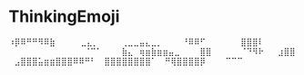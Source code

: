 # ThinkingEmoji

⠰⡿⠿⠛⠛⠻⠿⣷
⠀⠀⠀⠀⣀⣄⡀⠀⠀⠀⠀⢀⣀⣀⣤⣄⣀⡀
⠀⠀⠀⠘⠿⠿⠋⠀⠀⠀⠀⠀⠀⣿⣿⣿⠇
⠀⠀⠀⠀⠀⠀⠀⠀⠀⠀⠀⠀⠀⠈⠉⠁
⠀⠀⠀⣷⣄⠀⢶⣶⣷⣶⣶⣤⣀
⠀⠀⠀⣿⣿⠀⠀⠀⠀⠀⠈⠙⠻⠗
⠀⠀⣰⣿⣿
⠀⣠⣿⣿⣿⣥⣶⣶⣿⣿⣿⠿⠿⠛⠃
⠀⣿⣿⣿⣿⣿⣿⣿⣿⠁
⠀⠛⢿⣿⣿⣿⣿⡿
⠀⠀⠀⠉⠉⠉
